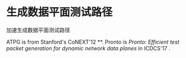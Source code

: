 # 生成数据平面测试路径

加速生成数据平面测试路径

ATPG is from Stanford's CoNEXT'12 **.
Pronto is *Pronto: Efficient test packet generation for dynamic network data planes* in ICDCS'17 .


